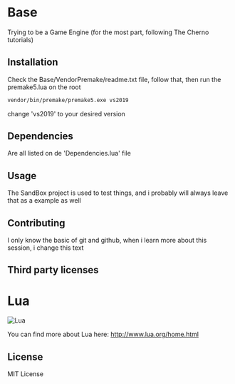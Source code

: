 # Base

Trying to be a Game Engine 
(for the most part, following The Cherno tutorials)

## Installation

Check the Base/VendorPremake/readme.txt file, follow that, then 
run the premake5.lua on the root

```bash
vendor/bin/premake/premake5.exe vs2019
```

change 'vs2019' to your desired version

## Dependencies

Are all listed on de 'Dependencies.lua' file

## Usage

The SandBox project is used to test things, and i probably will always leave that as a example as well

## Contributing
I only know the basic of git and github, when i learn more about this session, i change this text

## Third party licenses

# Lua

![Lua](http://www.lua.org/images/logo.gif)

You can find more about Lua here: http://www.lua.org/home.html

## License
MIT License
